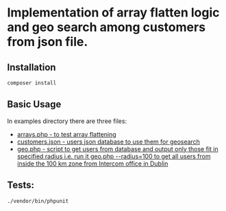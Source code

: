 # Implementation of array flatten logic and geo search among customers from json file.

## Installation

```bash
composer install
```

## Basic Usage
In examples directory there are three files:
- [arrays.php - to test array flattening](examples/arrays.php)
- [customers.json - users json database to use them for geosearch](examples/customers.json)
- [geo.php - script to get users from database and output only those fit in specified radius i.e. run it geo.php --radius=100 to get all users from inside the 100 km zone from Intercom office in Dublin](examples/geo.php)

## Tests:
```bash
./vendor/bin/phpunit
```